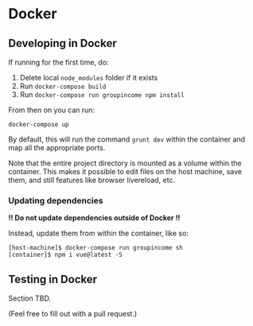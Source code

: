 # Docker

## Developing in Docker

If running for the first time, do:

1. Delete local `node_modules` folder if it exists
2. Run `docker-compose build`
3. Run `docker-compose run groupincome npm install`

From then on you can run:

```
docker-compose up
```

By default, this will run the command `grunt dev` within the container and map all the appropriate ports.

Note that the entire project directory is mounted as a volume within the container. This makes it possible to edit files on the host machine, save them, and still features like browser livereload, etc.

### Updating dependencies

**!! Do not update dependencies outside of Docker !!**

Instead, update them from within the container, like so:

```
[host-machine]$ docker-compose run groupincome sh
[container]$ npm i vue@latest -S
```

## Testing in Docker

Section TBD.

(Feel free to fill out with a pull request.)

